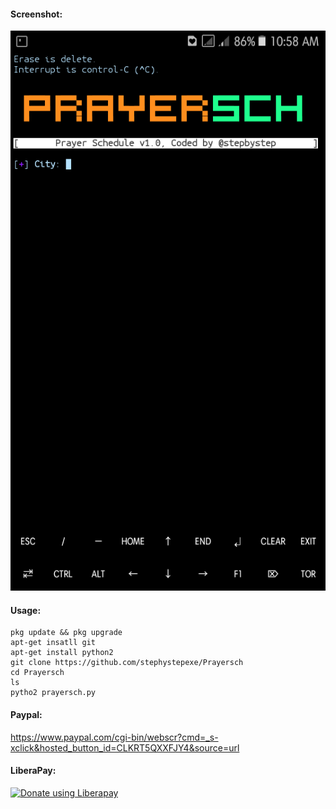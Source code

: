 #### Screenshot:
![](./Screenshot.png)
#### Usage:
```
pkg update && pkg upgrade
apt-get insatll git
apt-get install python2
git clone https://github.com/stephystepexe/Prayersch
cd Prayersch
ls
pytho2 prayersch.py
```
#### Paypal:
https://www.paypal.com/cgi-bin/webscr?cmd=_s-xclick&hosted_button_id=CLKRT5QXXFJY4&source=url
#### LiberaPay:
<noscript><a href="https://liberapay.com/stepbystepexe/donate"><img alt="Donate using Liberapay" src="https://liberapay.com/assets/widgets/donate.svg"></a></noscript>
